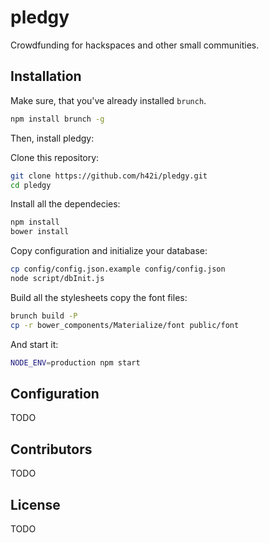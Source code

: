 # pledgy

Crowdfunding for hackspaces and other small communities.

## Installation

Make sure, that you've already installed `brunch`.
```sh
npm install brunch -g
```

Then, install pledgy:


Clone this repository:
```sh
git clone https://github.com/h42i/pledgy.git 
cd pledgy
```

Install all the dependecies:
```sh
npm install
bower install
```

Copy configuration and initialize your database:
```sh
cp config/config.json.example config/config.json
node script/dbInit.js
```

Build all the stylesheets copy the font files:
```sh
brunch build -P
cp -r bower_components/Materialize/font public/font
```

And start it:
```sh
NODE_ENV=production npm start
```

## Configuration
TODO

## Contributors
TODO

## License
TODO
